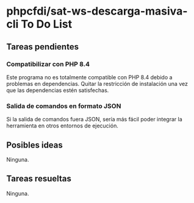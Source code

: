 # phpcfdi/sat-ws-descarga-masiva-cli To Do List

## Tareas pendientes

### Compatibilizar con PHP 8.4

Este programa no es totalmente compatible con PHP 8.4 debido a problemas en dependencias.
Quitar la restricción de instalación una vez que las dependencias estén satisfechas.

### Salida de comandos en formato JSON

Si la salida de comandos fuera JSON, sería más fácil poder integrar la herramienta en otros entornos de ejecución.

## Posibles ideas

Ninguna.

## Tareas resueltas

Ninguna.
